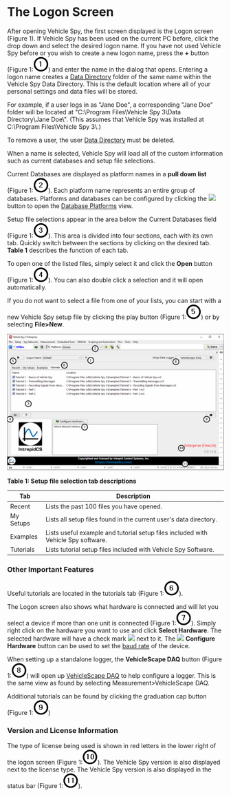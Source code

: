 # The Logon Screen

After opening Vehicle Spy, the first screen displayed is the Logon screen (Figure 1). If Vehicle Spy has been used on the current PC before, click the drop down and select the desired logon name. If you have not used Vehicle Spy before or you wish to create a new logon name, press the **+** button (Figure 1:<img src="../../.gitbook/assets/circlemarkers/1.png" alt="" data-size="line">) and enter the name in the dialog that opens. Entering a logon name creates a [Data Directory](../../basic-operation-of-vehicle-spy/data-directory.md) folder of the same name within the Vehicle Spy Data Directory. This is the default location where all of your personal settings and data files will be stored.

For example, if a user logs in as "Jane Doe", a corresponding "Jane Doe" folder will be located at "C:\Program Files\Vehicle Spy 3\Data Directory\Jane Doe\\". (This assumes that Vehicle Spy was installed at C:\Program Files\Vehicle Spy 3\\.)

To remove a user, the user [Data Directory](../../basic-operation-of-vehicle-spy/data-directory.md) must be deleted.

When a name is selected, Vehicle Spy will load all of the custom information such as current databases and setup file selections.

Current Databases are displayed as platform names in a **pull down list** (Figure 1:<img src="../../.gitbook/assets/circlemarkers/2.png" alt="" data-size="line">). Each platform name represents an entire group of databases. Platforms and databases can be configured by clicking the ![](https://cdn.intrepidcs.net/support/VehicleSpy/assets/DatabaseIcon.gif) button to open the [Database Platforms](../../main-menu-setup/network-databases.md) view.

Setup file selections appear in the area below the Current Databases field (Figure 1:<img src="../../.gitbook/assets/circlemarkers/3.png" alt="" data-size="line">). This area is divided into four sections, each with its own tab. Quickly switch between the sections by clicking on the desired tab. **Table 1** describes the function of each tab.

To open one of the listed files, simply select it and click the **Open** button (Figure 1:<img src="../../.gitbook/assets/circlemarkers/4.png" alt="" data-size="line">). You can also double click a selection and it will open automatically.

If you do not want to select a file from one of your lists, you can start with a new Vehicle Spy setup file by clicking the play button (Figure 1:<img src="../../.gitbook/assets/circlemarkers/5.png" alt="" data-size="line">) or by selecting **File>New**.

![Figure 1: The Logon screen lets you customize Vehicle Spy and quickly find setup files](../../.gitbook/assets/spylogon.gif)

**Table 1: Setup file selection tab descriptions**

| Tab       | Description                                                                       |
| --------- | --------------------------------------------------------------------------------- |
| Recent    | Lists the past 100 files you have opened.                                         |
| My Setups | Lists all setup files found in the current user's data directory.                 |
| Examples  | Lists useful example and tutorial setup files included with Vehicle Spy software. |
| Tutorials | Lists tutorial setup files included with Vehicle Spy Software.                    |

### Other Important Features

Useful tutorials are located in the tutorials tab (Figure 1:<img src="../../.gitbook/assets/circlemarkers/6.png" alt="" data-size="line">).

The Logon screen also shows what hardware is connected and will let you select a device if more than one unit is connected (Figure 1:<img src="../../.gitbook/assets/circlemarkers/7.png" alt="" data-size="line">). Simply right click on the hardware you want to use and click **Select Hardware**. The selected hardware will have a check mark ![](https://cdn.intrepidcs.net/support/VehicleSpy/assets/chkFilter.gif) next to it. The ![](https://cdn.intrepidcs.net/support/VehicleSpy/assets/ConfigureHWIcon.gif) **Configure Hardware** button can be used to set the [baud rate](../../main-menu-spy-networks/networks/setup-a-network.md) of the device.

When setting up a standalone logger, the **VehicleScape DAQ** button (Figure 1:<img src="../../.gitbook/assets/circlemarkers/8.png" alt="" data-size="line">) will open up [VehicleScape DAQ](../../main-menu-measurement/vehiclescape-daq/) to help configure a logger. This is the same view as found by selecting Measurement>VehicleScape DAQ.

Additional tutorials can be found by clicking the graduation cap button (Figure 1:<img src="../../.gitbook/assets/circlemarkers/9.png" alt="" data-size="line">)

### Version and License Information

The type of license being used is shown in red letters in the lower right of the logon screen (Figure 1:<img src="../../.gitbook/assets/circlemarkers/10.png" alt="" data-size="line">). The Vehicle Spy version is also displayed next to the license type. The Vehicle Spy version is also displayed in the status bar (Figure 1:<img src="../../.gitbook/assets/circlemarkers/11.png" alt="" data-size="line">).
